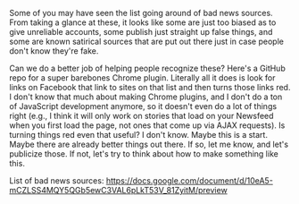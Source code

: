 Some of you may have seen the list going around of bad news sources. From taking
a glance at these, it looks like some are just too biased as to give unreliable
accounts, some publish just straight up false things, and some are known
satirical sources that are put out there just in case people don't know they're
fake.

Can we do a better job of helping people recognize these? Here's a GitHub repo
for a super barebones Chrome plugin. Literally all it does is look for links on
Facebook that link to sites on that list and then turns those links red. I don't
know that much about making Chrome plugins, and I don't do a ton of JavaScript
development anymore, so it doesn't even do a lot of things right (e.g., I think
it will only work on stories that load on your Newsfeed when you first load the
page, not ones that come up via AJAX requests). Is turning things red even that
useful? I don't know. Maybe this is a start. Maybe there are already better
things out there. If so, let me know, and let's publicize those. If not, let's
try to think about how to make something like this.

List of bad news sources:
https://docs.google.com/document/d/10eA5-mCZLSS4MQY5QGb5ewC3VAL6pLkT53V_81ZyitM/preview
